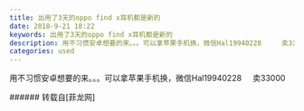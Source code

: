 ```yaml
---
title: 出用了3天的oppo find x耳机都是新的
date: 2018-9-21 18:22
keywords: 出用了3天的oppo find x耳机都是新的
description: 用不习惯安卓想要的来。。。可以拿苹果手机换，微信Hal19940228     卖33000
categories: used
---
```

<td class="t_f" id="postmessage_1856830">

用不习惯安卓想要的来。。。可以拿苹果手机换，微信Hal19940228     卖33000<br/>
</td>
###### 转载自[菲龙网]